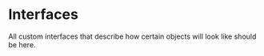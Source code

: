 # Interfaces

All custom interfaces that describe how certain objects will look like should be here.
